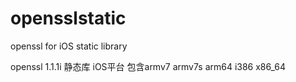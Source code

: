 # opensslstatic
openssl for iOS static library

openssl 1.1.1i
静态库
iOS平台
包含armv7 armv7s arm64 i386 x86_64